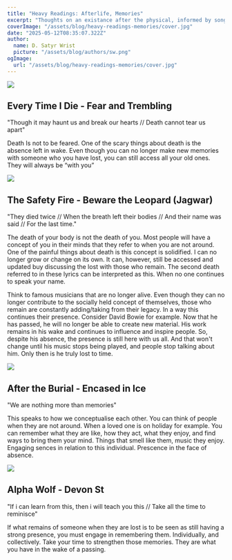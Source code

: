 ```yaml
---
title: "Heavy Readings: Afterlife, Memories"
excerpt: "Thoughts on an existance after the physical, informed by song lyrics. A piece I have had for a few years and have finally finished to release."
coverImage: "/assets/blog/heavy-readings-memories/cover.jpg"
date: "2025-05-12T08:35:07.322Z"
author:
  name: D. Satyr Wrist
  picture: "/assets/blog/authors/sw.png"
ogImage:
  url: "/assets/blog/heavy-readings-memories/cover.jpg"
---
```

![](/assets/blog/heavy-readings-memories/001.jpeg)
## Every Time I Die - Fear and Trembling 

"Though it may haunt us and break our hearts // 
Death cannot tear us apart" 

Death Is not to be feared. One of the scary things about death is the absence left in wake. Even though you can no longer make new memories with someone who you have lost, you can still access all your old ones. They will always be “with you” 

![](/assets/blog/heavy-readings-memories/002.jpeg)
## The Safety Fire - Beware the Leopard (Jagwar) 

"They died twice // 
When the breath left their bodies // 
And their name was said // 
For the last time." 

The death of your body is not the death of you. Most people will have a concept of you in their minds that they refer to when you are not around. One of the painful things about death is this concept is solidified. I can no longer grow or change on its own. It can, however, still be accessed and updated buy discussing the lost with those who remain. The second death referred to in these lyrics can be interpreted as this. When no one continues to speak your name. 

Think to famous musicians that are no longer alive. Even though they can no longer contribute to the socially held concept of themselves, those who remain are constantly adding/taking from their legacy. In a way this continues their presence. Consider David Bowie for example. Now that he has passed, he will no longer be able to create new material. His work remains in his wake and continues to influence and inspire people. So, despite his absence, the presence is still here with us all. And that won't change until his music stops being played, and people stop talking about him. Only then is he truly lost to time. 

![](/assets/blog/heavy-readings-memories/003.jpg)
## After the Burial - Encased in Ice 

"We are nothing more than memories" 

This speaks to how we conceptualise each other. You can think of people when they are not around. When a loved one is on holiday for example. You can remember what they are like, how they act, what they enjoy, and find ways to bring them your mind. Things that smell like them, music they enjoy. Engaging sences in relation to this individual. Prescence in the face of absence.  

![](/assets/blog/heavy-readings-memories/004.jpg)
## Alpha Wolf - Devon St 

"If i can learn from this, then i will teach you this // 
Take all the time to reminisce"

If what remains of someone when they are lost is to be seen as still having a strong presence, you must engage in remembering them. Individually, and collectively. Take your time to strengthen those memories. They are what you have in the wake of a passing.  

